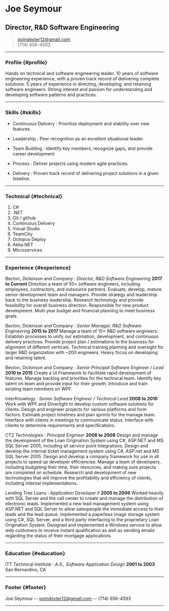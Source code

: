 # Joe Seymour
## Director, R&D Software Engineering

> [poindexter12@gmail.com](poindexter12@gmail.com)  
> (714) 656-4593

------

### Profile {#profile}

Hands on technical and software engineering leader. 10 years of software engineering experience, with a proven track record of delivering complete solutions. 5 years of experience in directing, developing, and retaining software engineers. Strong interest and passion for understanding and developing software patterns and practices.

------

### Skills {#skills}

* Continuous Delivery
  : Prioritize deployment and stability over new features.

* Leadership
  : Peer recognition as an excellent situational leader.

* Team Building
  : Identify key members, recognize gaps, and provide career development.

* Process
  : Deliver projects using modern agile practices.

* Delivery
  : Proven track record of delivering project solutions in a given timeline.

------

### Technical {#technical}

1. C#
2. .NET
3. Git / github
4. Continuous Delivery
5. Visual Studio
6. TeamCity
7. Octopus Deploy
8. Akka.NET
9. Microservices

------

### Experience {#experience}

Becton, Dickinson and Company
: *Director, R&D Software Engineering*
  __2017 to Current__
  Direction a team of 50+ software engineers, including employees, contractors, and outsource partners.
  Evaluate, develop, mature senior development team and managers.
  Provide strategy and leadership back to the business leadership.
  Research technology and provide feasibility for overall business direction.
  Responsible for new product development.
  Multi year budget and financial planning to meet business goals.

Becton, Dickinson and Company
: *Senior Manager, R&D Software Engineering*
  __2015 to 2017__
  Manage a team of 15+ R&D software engineers.
  Establish processes to unify our estimation, development, and continuous delivery practices.
  Provide project plan / estimations to the business for alignment of different verticals.
  Technical training planning and oversight for larger R&D organization with ~200 engineers.
  Heavy focus on developing and retaining talent.

Becton, Dickinson and Company
: *Senior Principal Software Engineer / Lead*
  __2010 to 2015__
  Create a UI Framework to facilitate rapid development of features.
  Manage backlog and priorities for the technical team.
  Identify key talent on team and provide input for their growth.
  Introduce and train existing team members on WPF.

InterKnowlogy
: *Senior Software Engineer / Technical Lead*
  __2008 to 2010__
  Work with WPF and Silverlight to develop custom software solutions for clients.
  Design and engineer projects for various platforms and form factors.
  Estimate project timelines and plan sprints for the manage team.
  Interface with clients in meetings to communicate status.
  Interface with clients to determine requirements and specifications.

CT2 Technologies
: *Principal Engineer*
  __2006 to 2008__
  Design and manage the development of the Loan Origination System using C#, ASP.NET and MS SQL Server 2005, including all service point integrations.
  Design and develop the internal ticket management system using C#, ASP.net and MS SQL Server 2005.
  Design and develop a company framework for use in all projects to speed up developer efficiencies.
  Manage a team of developers, including budgeting their time, their resources, and making sure projects are completed on schedule.
  Research and development of new technologies that will improve the profitability and efficiency of clients, including internal implementations.

Lending Tree Loans
: *Application Developer II*
  __2005 to 2006__
  Worked heavily with SQL Server and the call center to create and manage the distribution of electronic leads.
  Implemented a new lead management system using ASP.NET and SQL Server to allow salespeople the immediate access to their leads and the lead queue.
  Implemented a paperless image storage system using C#, SQL Server, and a third party interfacing to the proprietary Loan Origination System.
  Designed and implemented a Windows service to allow web customers to receive instant qualification as well as sending emails regarding the status of their mortgage applications.


------

### Education {#education}

ITT Technical Institute
: *A.S., Software Application Design*
  __2001 to 2003__
  San Bernardino, CA

------

### Footer {#footer}

Joe Seymour -- [poindexter12@gmail.com](poindexter12@gmail.com) -- (714) 656-4593

------
